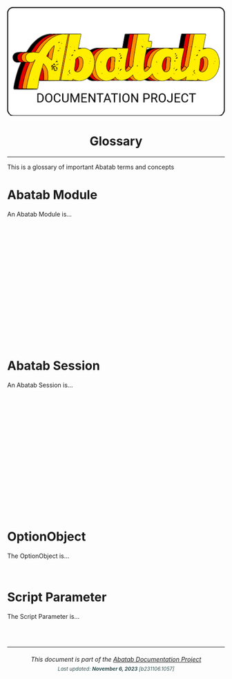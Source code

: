 <div align="center">
	<img src="_attachments/logo/abatab-documentation-project-logo.png">
	<h1>
		Glossary
	</h1>
</div>

***

This is a glossary of important Abatab terms and concepts

<!--
For XML documentation:

<see href="https://spectrum-health-systems.github.io/Abatab-Documentation-Project/glossary.html#Abatab_Module">Abatab Module</see>
-->
# Abatab Module

An Abatab Module is...

<br>
<br>
<br>
<br>
<br>
<br>
<br>
<br>
<br>
<br>
<br>
<br>
<br>
<br>
<br>
<br>

<!--
For XML documentation:

<see href="https://spectrum-health-systems.github.io/Abatab-Documentation-Project/glossary.html#Abatab_Session">Abatab Session</see>
-->
# Abatab Session

An Abatab Session is...

<br>
<br>
<br>
<br>
<br>
<br>
<br>
<br>
<br>
<br>
<br>
<br>
<br>
<br>
<br>
<br>

<!--
For XML documentation:

<see href="https://spectrum-health-systems.github.io/Abatab-Documentation-Project/glossary.html#OptionObject">OptionObject</see>
-->
# OptionObject

The OptionObject is...

<br>

<!--
For XML documentation:

<see href="https://spectrum-health-systems.github.io/Abatab-Documentation-Project/glossary.html#Script_Parameter">Script Parameter</see>
-->
# Script Parameter

The Script Parameter is...

<br>
<br>

***

<div align="center">
	<h6>
		This document is part of the <a href="https://spectrum-health-systems.github.io/Abatab-Documentation-Project/">Abatab Documentation Project</a>
		<br>
		<sub style="color:DarkSlateGrey;">
			Last updated: <b>November 6, 2023</b> [b231106.1057]
		</sub>
	</h6>
</div>
